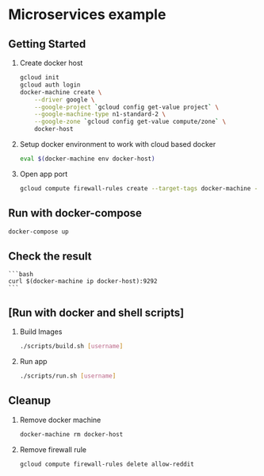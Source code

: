 # Microservices example

## Getting Started
1. Create docker host
    ```bash
    gcloud init
    gcloud auth login
    docker-machine create \
        --driver google \
        --google-project `gcloud config get-value project` \
        --google-machine-type n1-standard-2 \
        --google-zone `gcloud config get-value compute/zone` \
        docker-host
    ```

1. Setup docker environment to work with cloud based docker
    ```bash
    eval $(docker-machine env docker-host)
    ```

1. Open app port
    ```bash
    gcloud compute firewall-rules create --target-tags docker-machine --allow tcp:9292 allow-reddit
    ```

## Run with docker-compose
```bash
docker-compose up
```

## Check the result
    ```bash
    curl $(docker-machine ip docker-host):9292
    ```


## [Run with docker and shell scripts]

1. Build Images
    ```bash
    ./scripts/build.sh [username]
    ```

1. Run app
    ```bash
    ./scripts/run.sh [username]
    ```

## Cleanup
1. Remove docker machine
    ```bash
    docker-machine rm docker-host
    ```

1. Remove firewall rule
    ```bash
    gcloud compute firewall-rules delete allow-reddit
    ```
